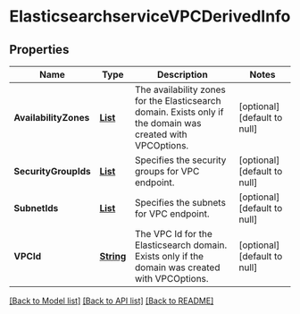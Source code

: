 # ElasticsearchserviceVPCDerivedInfo
## Properties

Name | Type | Description | Notes
------------ | ------------- | ------------- | -------------
**AvailabilityZones** | [**List**](string.md) | The availability zones for the Elasticsearch domain. Exists only if the domain was created with VPCOptions. | [optional] [default to null]
**SecurityGroupIds** | [**List**](string.md) | Specifies the security groups for VPC endpoint. | [optional] [default to null]
**SubnetIds** | [**List**](string.md) | Specifies the subnets for VPC endpoint. | [optional] [default to null]
**VPCId** | [**String**](string.md) | The VPC Id for the Elasticsearch domain. Exists only if the domain was created with VPCOptions. | [optional] [default to null]

[[Back to Model list]](../README.md#documentation-for-models) [[Back to API list]](../README.md#documentation-for-api-endpoints) [[Back to README]](../README.md)

